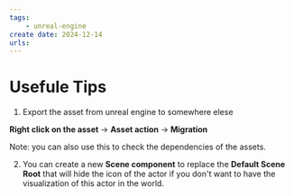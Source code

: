 ```yaml
---
tags:
    - unreal-engine
create date: 2024-12-14
urls:
---
```


# Usefule Tips

1. Export the asset from unreal engine to somewhere elese

**Right click on the asset** -> **Asset action** -> **Migration**

Note: you can also use this to check the dependencies of the assets.

2. You can create a new **Scene component** to replace the **Default Scene Root** that will hide the icon of the actor if you don't want to have the visualization of this actor in the world.
